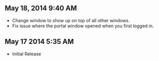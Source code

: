 May 18, 2014 9:40 AM
--------------------

* Change window to show up on top of all other windows.
* Fix issue where the portal window opened when you first logged in.

May 17 2014 5:35 AM
-------------------

* Initial Release